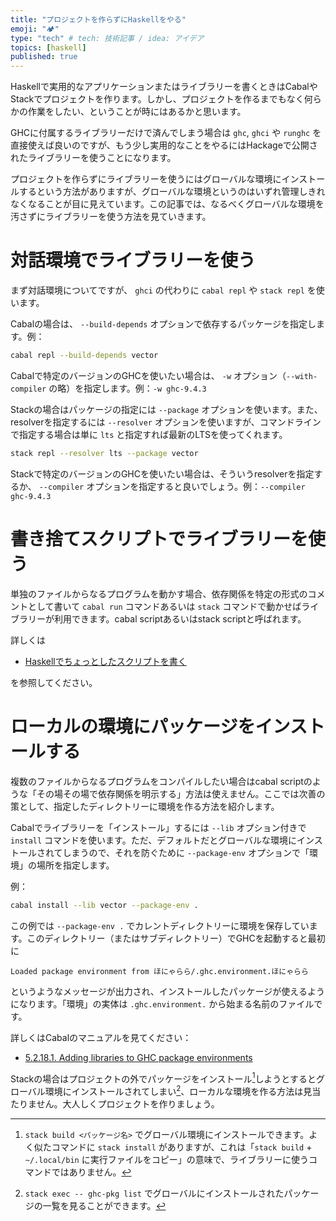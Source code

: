 ```yaml
---
title: "プロジェクトを作らずにHaskellをやる"
emoji: "🏕"
type: "tech" # tech: 技術記事 / idea: アイデア
topics: [haskell]
published: true
---
```


Haskellで実用的なアプリケーションまたはライブラリーを書くときはCabalやStackでプロジェクトを作ります。しかし、プロジェクトを作るまでもなく何らかの作業をしたい、ということが時にはあるかと思います。

GHCに付属するライブラリーだけで済んでしまう場合は `ghc`, `ghci` や `runghc` を直接使えば良いのですが、もう少し実用的なことをやるにはHackageで公開されたライブラリーを使うことになります。

プロジェクトを作らずにライブラリーを使うにはグローバルな環境にインストールするという方法がありますが、グローバルな環境というのはいずれ管理しきれなくなることが目に見えています。この記事では、なるべくグローバルな環境を汚さずにライブラリーを使う方法を見ていきます。

# 対話環境でライブラリーを使う

まず対話環境についてですが、 `ghci` の代わりに `cabal repl` や `stack repl` を使います。

Cabalの場合は、 `--build-depends` オプションで依存するパッケージを指定します。例：

```sh
cabal repl --build-depends vector
```

Cabalで特定のバージョンのGHCを使いたい場合は、 `-w` オプション（`--with-compiler` の略）を指定します。例：`-w ghc-9.4.3`

Stackの場合はパッケージの指定には `--package` オプションを使います。また、resolverを指定するには `--resolver` オプションを使いますが、コマンドラインで指定する場合は単に `lts` と指定すれば最新のLTSを使ってくれます。

```sh
stack repl --resolver lts --package vector
```

Stackで特定のバージョンのGHCを使いたい場合は、そういうresolverを指定するか、 `--compiler` オプションを指定すると良いでしょう。例：`--compiler ghc-9.4.3`

# 書き捨てスクリプトでライブラリーを使う

単独のファイルからなるプログラムを動かす場合、依存関係を特定の形式のコメントとして書いて `cabal run` コマンドあるいは `stack` コマンドで動かせばライブラリーが利用できます。cabal scriptあるいはstack scriptと呼ばれます。

詳しくは

* [Haskellでちょっとしたスクリプトを書く](haskell-script)

を参照してください。

# ローカルの環境にパッケージをインストールする

複数のファイルからなるプログラムをコンパイルしたい場合はcabal scriptのような「その場その場で依存関係を明示する」方法は使えません。ここでは次善の策として、指定したディレクトリーに環境を作る方法を紹介します。

Cabalでライブラリーを「インストール」するには `--lib` オプション付きで `install` コマンドを使います。ただ、デフォルトだとグローバルな環境にインストールされてしまうので、それを防ぐために `--package-env` オプションで「環境」の場所を指定します。

例：

```sh
cabal install --lib vector --package-env .
```

この例では `--package-env .` でカレントディレクトリーに環境を保存しています。このディレクトリー（またはサブディレクトリー）でGHCを起動すると最初に

```
Loaded package environment from ほにゃらら/.ghc.environment.ほにゃらら
```

というようなメッセージが出力され、インストールしたパッケージが使えるようになります。「環境」の実体は `.ghc.environment.` から始まる名前のファイルです。

詳しくはCabalのマニュアルを見てください：

* [5.2.18.1. Adding libraries to GHC package environments](https://cabal.readthedocs.io/en/3.8/cabal-commands.html#adding-libraries-to-ghc-package-environments)

Stackの場合はプロジェクトの外でパッケージをインストール[^stack-build-library]しようとするとグローバル環境にインストールされてしまい[^stack-global-packages]、ローカルな環境を作る方法は見当たりません。大人しくプロジェクトを作りましょう。

[^stack-build-library]: `stack build <パッケージ名>` でグローバル環境にインストールできます。よく似たコマンドに `stack install` がありますが、これは「`stack build` + `~/.local/bin` に実行ファイルをコピー」の意味で、ライブラリーに使うコマンドではありません。

[^stack-global-packages]: `stack exec -- ghc-pkg list` でグローバルにインストールされたパッケージの一覧を見ることができます。

